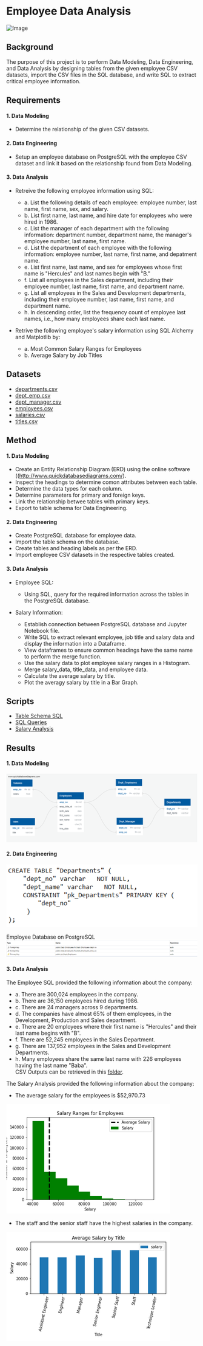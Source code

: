# Employee Data Analysis

![Image](https://s27389.pcdn.co/wp-content/uploads/employee%20data-1000x440.jpg)

## Background
The purpose of this project is to perform Data Modeling, Data Engineering, and Data Analysis by designing tables from the given employee CSV datasets, import the CSV files in the SQL database, and write SQL to extract critical employee information.

## Requirements

#### **1.  Data Modeling**

* Determine the relationship of the given CSV datasets.

#### **2.  Data Engineering**

* Setup an employee database on PostgreSQL with the employee CSV dataset and link it based on the relationship found from Data Modeling.


#### **3.  Data Analysis**
 
 * Retreive the following employee information using SQL:
    * a.  List the following details of each employee: employee number, last name, first name, sex, and salary.
    * b.  List first name, last name, and hire date for employees who were hired in 1986.
    * c.  List the manager of each department with the following information: department number, department name, the manager's employee number, last name, first name.
    * d.  List the department of each employee with the following information: employee number, last name, first name, and depatment name.
    * e.  List first name, last name, and sex for employees whose first name is "Hercules" and last names begin with "B."
    * f.  List all employees in the Sales department, including their employee number, last name, first name, and department name.
    * g.  List all employees in the Sales and Development departments, including their employee number, last name, first name, and department name.
    * h.  In descending order, list the frequency count of employee last names, i.e., how many employees share each last name.
    
 * Retrive the following employee's salary information using SQL Alchemy and Matplotlib by:
    * a. Most Common Salary Ranges for Employees
    * b. Average Salary by Job Titles
    
## Datasets

* [departments.csv](https://github.com/cecileung1208/Employee-Data-Analysis/blob/master/Employee%20Data/departments.csv)
* [dept_emp.csv](https://github.com/cecileung1208/Employee-Data-Analysis/blob/master/Employee%20Data/dept_emp.csv)
* [dept_manager.csv](https://github.com/cecileung1208/Employee-Data-Analysis/blob/master/Employee%20Data/dept_manager.csv)
* [employees.csv](https://github.com/cecileung1208/Employee-Data-Analysis/blob/master/Employee%20Data/employees.csv)  
* [salaries.csv](https://github.com/cecileung1208/Employee-Data-Analysis/blob/master/Employee%20Data/salaries.csv)
* [titles.csv](https://github.com/cecileung1208/Employee-Data-Analysis/blob/master/Employee%20Data/titles.csv) 

    
    
## Method

#### **1.  Data Modeling**
* Create an Entity Relationship Diagram (ERD) using the online software ((http://www.quickdatabasediagrams.com/).
* Inspect the headings to determine comon attributes between each table.
* Determine the data types for each column.
* Determine parameters for primary and foreign keys.
* Link the relationship betwee tables with primary keys.
* Export to table schema for Data Engineering.

#### **2. Data Engineering**
* Create PostgreSQL database for employee data.
* Import the table schema on the database.
* Create tables and heading labels as per the ERD.
* Import employee CSV datasets in the respective tables created.


#### **3. Data Analysis** 
* Employee SQL:
  * Using SQL, query for the required information across the tables in the PostgreSQL database.
 
* Salary Information:
  * Establish connection between PostgreSQL database and Jupyter Notebook file.
  * Write SQL to extract relevant employee, job title and salary data and display the information into a Dataframe.
  * View dataframes to ensure common headings have the same name to perform the merge function.
  * Use the salary data to plot employee salary ranges in a Histogram.
  * Merge salary_data, title_data, and employee data.
  * Calculate the average salary by title.
  * Plot the averagy salary by title in a Bar Graph.
 
## Scripts
* [Table Schema SQL](https://github.com/cecileung1208/Employee-Data-Analysis/tree/master/Data%20Engineering)
* [SQL Queries](https://github.com/cecileung1208/Employee-Data-Analysis/blob/master/Data%20Analysis/Employee%20SQL/Queries.sql)
* [Salary Analysis](https://github.com/cecileung1208/Employee-Data-Analysis/blob/master/Data%20Analysis/Salary%20Analysis/Salary_Analysis.ipynb)
 
  
## Results

#### **1.  Data Modeling**

![Image](https://github.com/cecileung1208/Employee-Data-Analysis/blob/master/Data%20Modeling/ERD%20-%20Employee%20Database.png)

#### **2.  Data Engineering**

![Image](https://github.com/cecileung1208/Employee-Data-Analysis/blob/master/Data%20Engineering/Table_Schema_Script.png)

Employee Database on PostgreSQL
![Image](https://github.com/cecileung1208/Employee-Data-Analysis/blob/master/Data%20Engineering/Table_Schema_PostgreSQL_Dependents.png)

#### **3.  Data Analysis**

The Employee SQL provided the following information about the company:
* a.  There are 300,024 employees in the company.
* b.  There are 36,150 employees hired during 1986.
* c.  There are 24 managers across 9 departments.
* d.  The companies have almost 65% of them employees, in the Development, Production and Sales department.
* e.  There are 20 employees where their first name is "Hercules" and their last name begins with "B".
* f.  There are 52,245 employees in the Sales Department.
* g.  There are 137,952 employees in the Sales and Development Departments.
* h.  Many employees share the same last name with 226 employees having the last name "Baba".<br>
CSV Outputs can be retrieved in this [folder](https://github.com/cecileung1208/Employee-Data-Analysis/tree/master/Data%20Analysis/Employee%20SQL).
    
The Salary Analysis provided the following information about the company:
    
* The average salary for the employees is $52,970.73
    
![Image](https://github.com/cecileung1208/Employee-Data-Analysis/blob/master/Data%20Analysis/Salary%20Analysis/Salary%20Ranges%20for%20Employees.png)
    
* The staff and the senior staff have the highest salaries in the company.
    
![Image](https://github.com/cecileung1208/Employee-Data-Analysis/blob/master/Data%20Analysis/Salary%20Analysis/Average%20Salary%20by%20Title.png)
    
